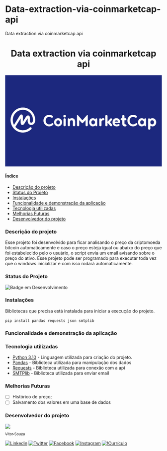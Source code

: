 # Data-extraction-via-coinmarketcap-api
Data extraction via coinmarketcap api

<h1 align="center">Data extraction via coinmarketcap api</h1>

![imagem](imagens/coinmarketcap.jpg)

#### Índice

* [Descrição do projeto](#descrição-do-projeto)
* [Status do Projeto](#status-do-projeto)
* [Instalações](#instalações)
* [Funcionalidade e demonstração da aplicação](#funcionalidade-e-demonstração-da-aplicação)
* [Tecnologia utilizadas](#tecnologia-utilizadas)
* [Melhorias Futuras](#melhorias-futuras)
* [Desenvolvedor do projeto](#desenvolvedor-do-projeto)


### Descrição do projeto
Esse projeto foi desenvolvido para ficar analisando o preço da 
criptomoeda bitcoin automaticamente e caso o preço esteja igual 
ou abaixo do preço que foi estabelecido pelo o usuário, o script 
envia um email avisando sobre o preço do ativo. Esse projeto pode 
ser programado para executar toda vez que o windows inicializar e 
com isso rodará automaticamente. 


### Status do Projeto
![Badge em Desenvolvimento](http://img.shields.io/static/v1?label=STATUS&message=%20CONCLUÍDO&color=GREEN&style=for-the-badge)


### Instalações
Bibliotecas que precisa está instalada para iniciar a execução do projeto.

```
pip install pandas requests json smtplib
```

### Funcionalidade e demonstração da aplicação


### Tecnologia utilizadas
* [Python 3.10](https://www.python.org/downloads/) - Linguagem utilizada para criação do projeto.
* [Pandas](https://pandas.pydata.org/) - Biblioteca utilizada para manipulação dos dados
* [Requests](https://requests.readthedocs.io/en/latest/) - Biblioteca utilizada para conexão com a api
* [SMTPlib](https://docs.python.org/3/library/smtplib.html) - Biblioteca utilizada para enviar email

### Melhorias Futuras

- [ ] Histórico de preço;
- [ ] Salvamento dos valores em uma base de dados

### Desenvolvedor do projeto
[<img src="https://avatars.githubusercontent.com/u/96426356?s=400&u=cb53042cc402d962207c7a20dfb6804a580f9526&v=4" width=115><br><sub>Vitor Souza</sub> ](https://github.com/vitorhssouza)


[![Linkedin](https://img.shields.io/badge/LinkedIn-0077B5?style=for-the-badge&logo=linkedin&logoColor=white)](https://www.linkedin.com/in/vitorhugossouza/)
[![Twitter](https://img.shields.io/badge/Twitter-%231DA1F2.svg?style=for-the-badge&logo=Twitter&logoColor=white)](https://twitter.com/VitorHSSouza10)
[![Facebook](https://img.shields.io/badge/Facebook-1877F2?style=for-the-badge&logo=facebook&logoColor=white)](https://www.facebook.com/vitorugoo.kta) 
[![Instagram](https://img.shields.io/badge/Instagram-E4405F?style=for-the-badge&logo=instagram&logoColor=white)](https://www.instagram.com/viitorsouza10/) 
[![!Currículo](https://img.shields.io/badge/website-000000?style=for-the-badge&logo=About.me&logoColor=white)](https://vitorhssouza.github.io/#home)
